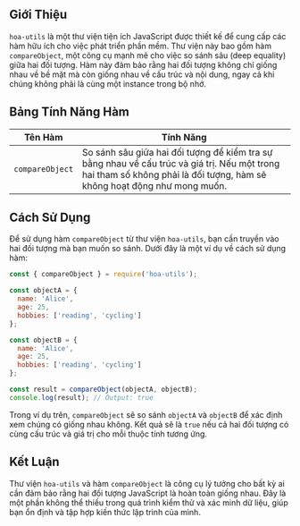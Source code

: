 ## Giới Thiệu

`hoa-utils` là một thư viện tiện ích JavaScript được thiết kế để cung cấp các hàm hữu ích cho việc phát triển phần mềm. Thư viện này bao gồm hàm `compareObject`, một công cụ mạnh mẽ cho việc so sánh sâu (deep equality) giữa hai đối tượng. Hàm này đảm bảo rằng hai đối tượng không chỉ giống nhau về bề mặt mà còn giống nhau về cấu trúc và nội dung, ngay cả khi chúng không phải là cùng một instance trong bộ nhớ.

## Bảng Tính Năng Hàm

| Tên Hàm         | Tính Năng                                                                                     |
|-----------------|------------------------------------------------------------------------------------------------|
| `compareObject` | So sánh sâu giữa hai đối tượng để kiểm tra sự bằng nhau về cấu trúc và giá trị. Nếu một trong hai tham số không phải là đối tượng, hàm sẽ không hoạt động như mong muốn. |

## Cách Sử Dụng

Để sử dụng hàm `compareObject` từ thư viện `hoa-utils`, bạn cần truyền vào hai đối tượng mà bạn muốn so sánh. Dưới đây là một ví dụ về cách sử dụng hàm:

```javascript
const { compareObject } = require('hoa-utils');

const objectA = {
  name: 'Alice',
  age: 25,
  hobbies: ['reading', 'cycling']
};

const objectB = {
  name: 'Alice',
  age: 25,
  hobbies: ['reading', 'cycling']
};

const result = compareObject(objectA, objectB);
console.log(result); // Output: true
```

Trong ví dụ trên, `compareObject` sẽ so sánh `objectA` và `objectB` để xác định xem chúng có giống nhau không. Kết quả sẽ là `true` nếu cả hai đối tượng có cùng cấu trúc và giá trị cho mỗi thuộc tính tương ứng.

## Kết Luận

Thư viện `hoa-utils` và hàm `compareObject` là công cụ lý tưởng cho bất kỳ ai cần đảm bảo rằng hai đối tượng JavaScript là hoàn toàn giống nhau. Đây là một phần không thể thiếu trong quá trình kiểm thử và xác minh dữ liệu, giúp bạn ổn định và tập hợp kiến thức lập trình của mình.